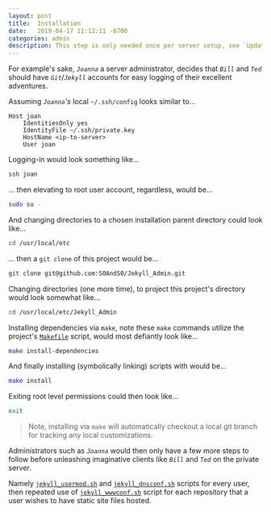 ```yaml
---
layout: post
title:  Installation
date:   2019-04-17 11:12:11 -0700
categories: admin
description: This step is only needed once per server setup, see `Update` for updating pre-existing installs of this project
---
```



For example's sake, _`Joanna`_ a server administrator, decides that _`Bill`_ and _`Ted`_ should have _`Git`_/_`Jekyll`_ accounts for easy logging of their excellent adventures.


Assuming _`Joanna`'s_ local `~/.ssh/config` looks similar to...


```
Host joan
    IdentitiesOnly yes
    IdentityFile ~/.ssh/private.key
    HostName <ip-to-server>
    User joan
```


Logging-in would look something like...


```bash
ssh joan
```

... then elevating to root user account, regardless, would be...


```bash
sudo su -
```


And changing directories to a chosen installation parent directory could look like...


```bash
cd /usr/local/etc
```


... then a `git clone` of this project would be...


```bash
git clone git@github.com:S0AndS0/Jekyll_Admin.git
```


Changing directories (one more time), to project this project's directory would look somewhat like...


```bash
cd /usr/local/etc/Jekyll_Admin
```


Installing dependencies via `make`, note these `make` commands utilize the project's [`Makefile`][makefile_source] script, would most defiantly look like...


```bash
make install-dependencies
```


And finally installing (symbolically linking) scripts with would be...


```bash
make install
```


Exiting root level permissions could then look like...


```bash
exit
```


> Note, installing via `make` will automatically checkout a local git branch for tracking any local customizations.


Administrators such as _`Joanna`_ would then only have a few more steps to follow before unleashing imaginative clients like _`Bill`_ and _`Ted`_ on the private server.


Namely [`jekyll_usermod.sh`][docs_jekyll_usermod] and [`jekyll_dnsconf.sh`][docs_jekyll_dnsconf] scripts for every user, then repeated use of [`jekyll_wwwconf.sh`][docs_jekyll_wwwconf] script for each repository that a user wishes to have static site files hosted.



[docs_jekyll_dnsconf]: /Jekyll_Admin/administration/jekyll-dnsconf/
[docs_jekyll_usermod]: /Jekyll_Admin/administration/jekyll-usermod/
[docs_jekyll_wwwconf]: /Jekyll_Admin/administration/jekyll-wwwconf/

[makefile_source]: https://github.com/S0AndS0/Jekyll_Admin/blob/master/Makefile
